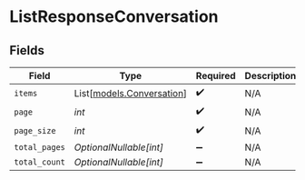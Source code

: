 # ListResponseConversation


## Fields

| Field                                                  | Type                                                   | Required                                               | Description                                            |
| ------------------------------------------------------ | ------------------------------------------------------ | ------------------------------------------------------ | ------------------------------------------------------ |
| `items`                                                | List[[models.Conversation](../models/conversation.md)] | :heavy_check_mark:                                     | N/A                                                    |
| `page`                                                 | *int*                                                  | :heavy_check_mark:                                     | N/A                                                    |
| `page_size`                                            | *int*                                                  | :heavy_check_mark:                                     | N/A                                                    |
| `total_pages`                                          | *OptionalNullable[int]*                                | :heavy_minus_sign:                                     | N/A                                                    |
| `total_count`                                          | *OptionalNullable[int]*                                | :heavy_minus_sign:                                     | N/A                                                    |